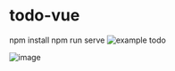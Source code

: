 # todo-vue
npm install
npm run serve
![example todo](https://user-images.githubusercontent.com/73894426/215440316-f1b1619f-b9f6-4873-a672-24b67f006f60.png)

![image](https://user-images.githubusercontent.com/73894426/215441084-65e40277-31bc-42c3-8e1d-98c3620f04d8.png)

